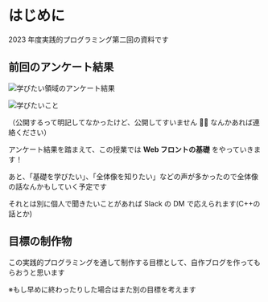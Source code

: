 # はじめに

2023 年度実践的プログラミング第二回の資料です

## 前回のアンケート結果

![学びたい領域のアンケート結果](/img/practical-programming/first/lec02/questionnaire.png)

![学びたいこと](/img/practical-programming/first/lec02/questionnaire2.png)

（公開するって明記してなかったけど、公開してすいません 🙇‍♂️ なんかあれば連絡ください）

アンケート結果を踏まえて、この授業では **Web フロントの基礎** をやっていきます！

あと、「基礎を学びたい」、「全体像を知りたい」などの声が多かったので全体像の話なんかもしていく予定です

それとは別に個人で聞きたいことがあれば Slack の DM で応えられます(C++の話とか)

## 目標の制作物

この実践的プログラミングを通して制作する目標として、自作ブログを作ってもらおうと思います

※もし早めに終わったりした場合はまた別の目標を考えます
